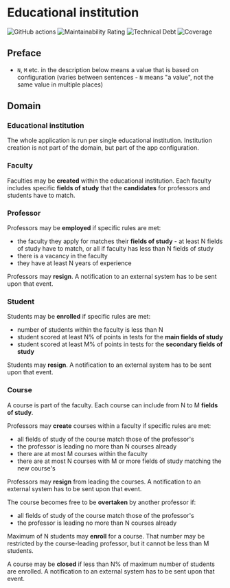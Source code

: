 # Educational institution
![GitHub actions](https://github.com/Jonarzz/educational-institution/workflows/Java%20CI%20with%20Maven/badge.svg)
![Maintainability Rating](https://sonarcloud.io/api/project_badges/measure?project=Jonarzz_educational-institution&metric=sqale_rating)
![Technical Debt](https://sonarcloud.io/api/project_badges/measure?project=Jonarzz_educational-institution&metric=sqale_index)
![Coverage](https://sonarcloud.io/api/project_badges/measure?project=Jonarzz_educational-institution&metric=coverage)

## Preface
- `N`, `M` etc. in the description below means a value that is based on configuration
  (varies between sentences - `N` means "a value", not the same value in multiple places)

## Domain
### Educational institution
The whole application is run per single educational institution. 
Institution creation is not part of the domain, but part of the app configuration.

### Faculty
Faculties may be **created** within the educational institution.
Each faculty includes specific **fields of study** that the **candidates**
for professors and students have to match.

### Professor
Professors may be **employed** if specific rules are met:
- the faculty they apply for matches their **fields of study** - at least N fields of study have to match,
  or all if faculty has less than N fields of study
- there is a vacancy in the faculty
- they have at least N years of experience

Professors may **resign**.
A notification to an external system has to be sent upon that event.

### Student
Students may be **enrolled** if specific rules are met:
- number of students within the faculty is less than N
- student scored at least N% of points in tests for the **main fields of study**
- student scored at least M% of points in tests for the **secondary fields of study**

Students may **resign**.
A notification to an external system has to be sent upon that event.

### Course
A course is part of the faculty. Each course can include from N to M **fields of study**.

Professors may **create** courses within a faculty if specific rules are met:
- all fields of study of the course match those of the professor's
- the professor is leading no more than N courses already
- there are at most M courses within the faculty
- there are at most N courses with M or more fields of study matching the new course's

Professors may **resign** from leading the courses.
A notification to an external system has to be sent upon that event.

The course becomes free to be **overtaken** by another professor if:
- all fields of study of the course match those of the professor's
- the professor is leading no more than N courses already

Maximum of N students may **enroll** for a course.
That number may be restricted by the course-leading professor,
but it cannot be less than M students.

A course may be **closed** if less than N% of maximum number of students are enrolled.
A notification to an external system has to be sent upon that event.
